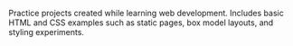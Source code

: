 
Practice projects created while learning web development. Includes basic HTML and CSS examples such as static pages, box model layouts, and styling experiments.
